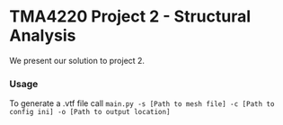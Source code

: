 # TMA4220 Project 2 - Structural Analysis
We present our solution to project 2.
### Usage
To generate a .vtf file call
```main.py -s [Path to mesh file] -c [Path to config ini] -o [Path to output location]```
